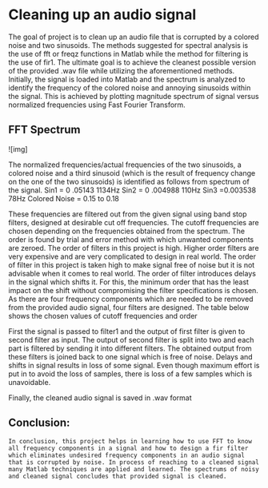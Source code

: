 # Cleaning up an audio signal
The goal of project is to clean up an audio file that is corrupted by a colored noise and two sinusoids. The methods suggested for spectral analysis is the use of fft or freqz functions in Matlab while the method for filtering is the use of fir1. The ultimate goal is to achieve the cleanest possible version of the provided .wav file while utilizing the aforementioned methods.
Initially, the signal is loaded into Matlab and the spectrum is analyzed to identify the frequency of the colored noise and annoying sinusoids within the signal. This is achieved by plotting magnitude spectrum of signal versus normalized frequencies using Fast Fourier Transform.
## FFT Spectrum
![img]


The normalized frequencies/actual frequencies of the two sinusoids, a colored noise and a third sinusoid (which is the result of frequency change on the one of the two sinusoids) is identified as follows from spectrum of the signal.
Sin1 = 0 .05143	    		1134Hz
Sin2 = 0 .004988		110Hz
Sin3 =0.003538  		78Hz
Colored Noise = 0.15 to 0.18

These frequencies are filtered out from the given signal using band stop filters, designed at desirable cut off frequencies. The cutoff frequencies are chosen depending on the frequencies obtained from the spectrum. The order is found by trial and error method with which unwanted components are zeroed. The order of filters in this project is high. Higher order filters are very expensive and are very complicated to design in real world. The order of filter in this project is taken high to make signal free of noise but it is not advisable when it comes to real world. The order of filter introduces delays in the signal which shifts it.  For this, the minimum order that has the least impact on the shift without compromising the filter specifications is chosen. As there are four frequency components which are needed to be removed from the provided audio signal, four filters are designed. The table below shows the chosen values of cutoff frequencies and order 

First the signal is passed to filter1 and the output of first filter is given to second filter as input. The output of second filter is split into two and each part is filtered by sending it into different filters. The obtained output from these filters is joined back to one signal which is free of noise. Delays and shifts in signal results in loss of some signal. Even though maximum effort is put in to avoid the loss of samples, there is loss of a few samples which is unavoidable.

Finally, the cleaned audio signal is saved in .wav format 


## Conclusion:
	In conclusion, this project helps in learning how to use FFT to know all frequency components in a signal and how to design a fir filter which eliminates undesired frequency components in an audio signal that is corrupted by noise. In process of reaching to a cleaned signal many Matlab techniques are applied and learned. The spectrums of noisy and cleaned signal concludes that provided signal is cleaned.


